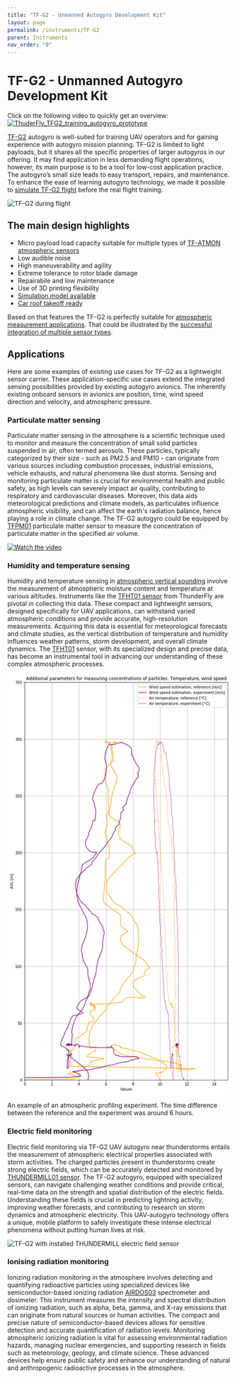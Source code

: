 ```yaml
---
title: "TF-G2 - Unmanned Autogyro Development Kit"
layout: page
permalink: /instruments/TF-G2
parent: Instruments
nav_order: "0"
---
```


# TF-G2 - Unmanned Autogyro Development Kit

Click on the following video to quickly get an overview: 
[![ThuderFly_TFG2_training_autogyro_prototype](https://user-images.githubusercontent.com/5196729/144823035-37a70a1a-de21-4eb6-ab80-2aa2d4ea78db.gif)](http://www.youtube.com/watch?v=6PtS-MwnM_8)

[TF-G2](https://www.thunderfly.cz/tf-g2.html) autogyro is well-suited for training UAV operators and for gaining experience with autogyro mission planning. TF-G2 is limited to light payloads, but it shares all the specific properties of larger autogyros in our offering. It may find application in less demanding flight operations, however, its main purpose is to be a tool for low-cost application practice. The autogyro’s small size leads to easy transport, repairs, and maintenance.
To enhance the ease of learning autogyro technology, we made it possible to [simulate TF-G2 flight](https://github.com/ThunderFly-aerospace/PX4-FlightGear-Bridge) before the real flight training.

![TF-G2 during flight](/doc/img/TF-G2_fly_clouds.jpg)

## The main design highlights

  * Micro payload load capacity suitable for multiple types of [TF-ATMON atmospheric sensors](https://www.thunderfly.cz/tf-atmon.html)
  * Low audible noise
  * High maneuverability and agility
  * Extreme tolerance to rotor blade damage
  * Repairabile and low maintenance
  * Use of 3D printing flexibility
  * [Simulation model available](https://github.com/ThunderFly-aerospace/FlightGear-TF-G2)
  * [Car roof takeoff ready](https://github.com/ThunderFly-aerospace/TF-SIMPLEPLATFORM)

Based on that features the TF-G2 is perfectly suitable for [atmospheric measurement applications](https://www.thunderfly.cz/tf-atmon.html). That could be illustrated by the [successful integration of multiple sensor types](https://github.com/ThunderFly-aerospace/TFUNIPAYLOAD01). 

## Applications
Here are some examples of existing use cases for TF-G2 as a lightweight sensor carrier. These application-specific use cases extend the integrated sensing possibilities provided by existing autogyro avionics. The inherently existing onboard sensors in avionics are position, time, wind speed direction and velocity, and atmospheric pressure.

### Particulate matter sensing

Particulate matter sensing in the atmosphere is a scientific technique used to monitor and measure the concentration of small solid particles suspended in air, often termed aerosols. These particles, typically categorized by their size - such as PM2.5 and PM10 - can originate from various sources including combustion processes, industrial emissions, vehicle exhausts, and natural phenomena like dust storms. Sensing and monitoring particulate matter is crucial for environmental health and public safety, as high levels can severely impact air quality, contributing to respiratory and cardiovascular diseases. Moreover, this data aids meteorological predictions and climate models, as particulates influence atmospheric visibility, and can affect the earth's radiation balance, hence playing a role in climate change. The TF-G2 autogyro could be equipped by [TFPM01](https://github.com/ThunderFly-aerospace/TFPM01) particulate matter sensor to measure the concentration of particulate matter in the specified air volume. 

[ ![Watch the video](https://img.youtube.com/vi/KUhktPDEi8I/hqdefault.jpg) ](https://www.youtube.com/watch?v=KUhktPDEi8I)


### Humidity and temperature sensing

Humidity and temperature sensing in [atmospheric vertical sounding](https://en.wikipedia.org/wiki/Atmospheric_sounding) involve the measurement of atmospheric moisture content and temperature at various altitudes. Instruments like the [TFHT01 sensor](https://github.com/ThunderFly-aerospace/TFHT01)  from ThunderFly are pivotal in collecting this data. These compact and lightweight sensors, designed specifically for UAV applications, can withstand varied atmospheric conditions and provide accurate, high-resolution measurements. Acquiring this data is essential for meteorological forecasts and climate studies, as the vertical distribution of temperature and humidity influences weather patterns, storm development, and overall climate dynamics. The [TFHT01](https://github.com/ThunderFly-aerospace/TFHT01) sensor, with its specialized design and precise data, has become an instrumental tool in advancing our understanding of these complex atmospheric processes.

![TF-G2 atmospheric sounding experiment](https://github.com/ThunderFly-aerospace/TFHT01/blob/TFHT01B/doc/img/TFHT_vertical_profile_measurement.png)

An example of an atmospheric profiling experiment. The time difference between the reference and the experiment was around 6 hours. 

### Electric field monitoring

Electric field monitoring via TF-G2 UAV autogyro near thunderstorms entails the measurement of atmospheric electrical properties associated with storm activities. The charged particles present in thunderstorms create strong electric fields, which can be accurately detected and monitored by [THUNDERMILL01 sensor](https://github.com/UniversalScientificTechnologies/THUNDERMILL01). The TF-G2 autogyro, equipped with specialized sensors, can navigate challenging weather conditions and provide critical, real-time data on the strength and spatial distribution of the electric fields. Understanding these fields is crucial in predicting lightning activity, improving weather forecasts, and contributing to research on storm dynamics and atmospheric electricity. This UAV-autogyro technology offers a unique, mobile platform to safely investigate these intense electrical phenomena without putting human lives at risk.

![TF-G2 with installed THUNDERMILL electric field sensor](./doc/img/TF-G2_THUNDERMILL.jpg)

### Ionising radiation monitoring

Ionizing radiation monitoring in the atmosphere involves detecting and quantifying radioactive particles using specialized devices like semiconductor-based ionizing radiation [AIRDOS03](https://www.ust.cz/UST-dosimeters/AIRDOS/#airdos03-uavdos) spectrometer and dosimeter. This instrument measures the intensity and spectral distribution of ionizing radiation, such as alpha, beta, gamma, and X-ray emissions that can originate from natural sources or human activities. The compact and precise nature of semiconductor-based devices allows for sensitive detection and accurate quantification of radiation levels. Monitoring atmospheric ionizing radiation is vital for assessing environmental radiation hazards, managing nuclear emergencies, and supporting research in fields such as meteorology, geology, and climate science. These advanced devices help ensure public safety and enhance our understanding of natural and anthropogenic radioactive processes in the atmosphere.



